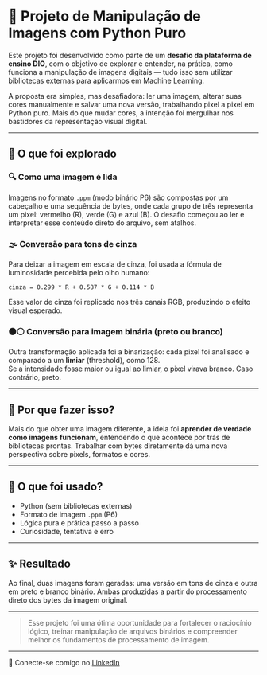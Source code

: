 # 🧪 Projeto de Manipulação de Imagens com Python Puro

Este projeto foi desenvolvido como parte de um **desafio da plataforma de ensino DIO**, com o objetivo de explorar e entender, na prática, como funciona a manipulação de imagens digitais — tudo isso sem utilizar bibliotecas externas para aplicarmos em Machine Learning.

A proposta era simples, mas desafiadora: ler uma imagem, alterar suas cores manualmente e salvar uma nova versão, trabalhando pixel a pixel em Python puro. Mais do que mudar cores, a intenção foi mergulhar nos bastidores da representação visual digital.

---

## 🧠 O que foi explorado

### 🔍 Como uma imagem é lida

Imagens no formato `.ppm` (modo binário P6) são compostas por um cabeçalho e uma sequência de bytes, onde cada grupo de três representa um pixel: vermelho (R), verde (G) e azul (B). O desafio começou ao ler e interpretar esse conteúdo direto do arquivo, sem atalhos.

### 🌫️ Conversão para tons de cinza

Para deixar a imagem em escala de cinza, foi usada a fórmula de luminosidade percebida pelo olho humano:

`cinza = 0.299 * R + 0.587 * G + 0.114 * B`

Esse valor de cinza foi replicado nos três canais RGB, produzindo o efeito visual esperado.

### ⚫️⚪️ Conversão para imagem binária (preto ou branco)

Outra transformação aplicada foi a binarização: cada pixel foi analisado e comparado a um **limiar** (threshold), como 128.  
Se a intensidade fosse maior ou igual ao limiar, o pixel virava branco. Caso contrário, preto.

---

## 🚀 Por que fazer isso?

Mais do que obter uma imagem diferente, a ideia foi **aprender de verdade como imagens funcionam**, entendendo o que acontece por trás de bibliotecas prontas. Trabalhar com bytes diretamente dá uma nova perspectiva sobre pixels, formatos e cores.

---

## 🧰 O que foi usado?

- Python (sem bibliotecas externas)
- Formato de imagem `.ppm` (P6)
- Lógica pura e prática passo a passo
- Curiosidade, tentativa e erro

---

## ✨ Resultado

Ao final, duas imagens foram geradas: uma versão em tons de cinza e outra em preto e branco binário. Ambas produzidas a partir do processamento direto dos bytes da imagem original.

---

> Esse projeto foi uma ótima oportunidade para fortalecer o raciocínio lógico, treinar manipulação de arquivos binários e compreender melhor os fundamentos de processamento de imagem.

---

👤 Conecte-se comigo no [LinkedIn]([https://www.linkedin.com/in/pedro-rodrigues-salom%C3%A3o-55a0ab310/])
